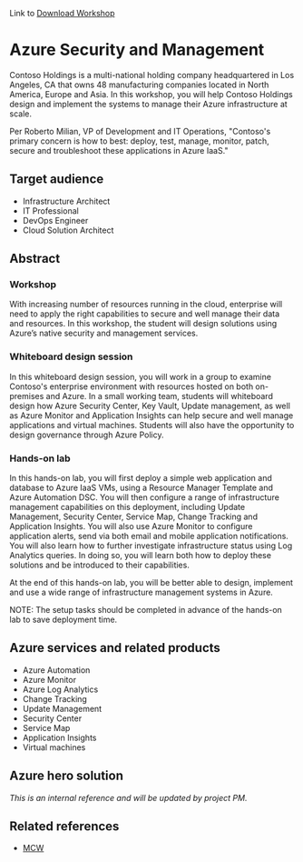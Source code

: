 Link to [Download Workshop](https://github.com/Microsoft/MCW-Azure-security-and-management/archive/master.zip)

# Azure Security and Management

Contoso Holdings is a multi-national holding company headquartered in Los Angeles, CA that owns 48 manufacturing companies located in North America, Europe and Asia. In this workshop, you will help Contoso Holdings design and implement the systems to manage their Azure infrastructure at scale.

Per Roberto Milian, VP of Development and IT Operations, "Contoso's primary concern is how to best: deploy, test, manage, monitor, patch, secure and troubleshoot these applications in Azure IaaS."

## Target audience
-	Infrastructure Architect
-	IT Professional
-	DevOps Engineer
-   Cloud Solution Architect

## Abstract

### Workshop
With increasing number of resources running in the cloud, enterprise will need to apply the right capabilities to secure and well manage their data and resources. In this workshop, the student will design solutions using Azure’s native security and management services.

### Whiteboard design session
In this whiteboard design session, you will work in a group to examine Contoso's enterprise environment with resources hosted on both on-premises and Azure. In a small working team, students will whiteboard design how Azure Security Center, Key Vault, Update management, as well as Azure Monitor and Application Insights can help secure and well manage applications and virtual machines. Students will also have the opportunity to design governance through Azure Policy.

### Hands-on lab
In this hands-on lab, you will first deploy a simple web application and database to Azure IaaS VMs, using a Resource Manager Template and Azure Automation DSC. You will then configure a range of infrastructure management capabilities on this deployment, including Update Management, Security Center, Service Map, Change Tracking and Application Insights. You will also use Azure Monitor to configure application alerts, send via both email and mobile application notifications. You will also learn how to further investigate infrastructure status using Log Analytics queries. In doing so, you will learn both how to deploy these solutions and be introduced to their capabilities.

At the end of this hands-on lab, you will be better able to design, implement and use a wide range of infrastructure management systems in Azure.

NOTE: The setup tasks should be completed in advance of the hands-on lab to save deployment time.

## Azure services and related products
- Azure Automation
- Azure Monitor
- Azure Log Analytics
- Change Tracking
- Update Management
- Security Center
- Service Map
- Application Insights
- Virtual machines

## Azure hero solution
*This is an internal reference and will be updated by project PM.*

## Related references
- [MCW](https://github.com/Microsoft/MCW)

